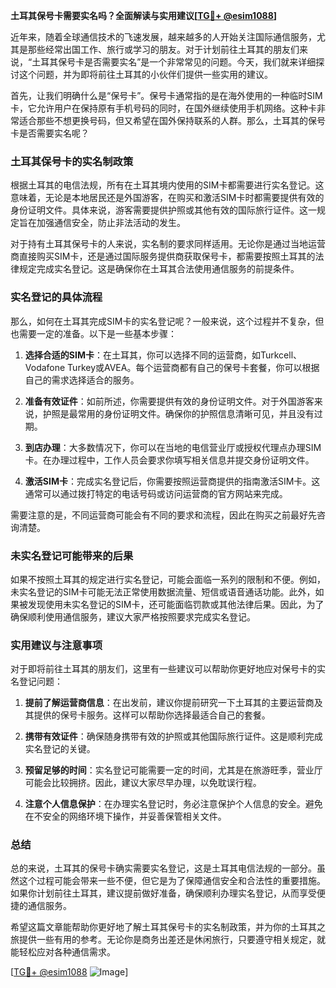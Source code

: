 **土耳其保号卡需要实名吗？全面解读与实用建议[[TG💪+ @esim1088](https://t.me/s/esim1088)]**

近年来，随着全球通信技术的飞速发展，越来越多的人开始关注国际通信服务，尤其是那些经常出国工作、旅行或学习的朋友。对于计划前往土耳其的朋友们来说，“土耳其保号卡是否需要实名”是一个非常常见的问题。今天，我们就来详细探讨这个问题，并为即将前往土耳其的小伙伴们提供一些实用的建议。

首先，让我们明确什么是“保号卡”。保号卡通常指的是在海外使用的一种临时SIM卡，它允许用户在保持原有手机号码的同时，在国外继续使用手机网络。这种卡非常适合那些不想更换号码，但又希望在国外保持联系的人群。那么，土耳其的保号卡是否需要实名呢？

### 土耳其保号卡的实名制政策

根据土耳其的电信法规，所有在土耳其境内使用的SIM卡都需要进行实名登记。这意味着，无论是本地居民还是外国游客，在购买和激活SIM卡时都需要提供有效的身份证明文件。具体来说，游客需要提供护照或其他有效的国际旅行证件。这一规定旨在加强通信安全，防止非法活动的发生。

对于持有土耳其保号卡的人来说，实名制的要求同样适用。无论你是通过当地运营商直接购买SIM卡，还是通过国际服务提供商获取保号卡，都需要按照土耳其的法律规定完成实名登记。这是确保你在土耳其合法使用通信服务的前提条件。

### 实名登记的具体流程

那么，如何在土耳其完成SIM卡的实名登记呢？一般来说，这个过程并不复杂，但也需要一定的准备。以下是一些基本步骤：

1. **选择合适的SIM卡**：在土耳其，你可以选择不同的运营商，如Turkcell、Vodafone Turkey或AVEA。每个运营商都有自己的保号卡套餐，你可以根据自己的需求选择适合的服务。

2. **准备有效证件**：如前所述，你需要提供有效的身份证明文件。对于外国游客来说，护照是最常用的身份证明文件。确保你的护照信息清晰可见，并且没有过期。

3. **到店办理**：大多数情况下，你可以在当地的电信营业厅或授权代理点办理SIM卡。在办理过程中，工作人员会要求你填写相关信息并提交身份证明文件。

4. **激活SIM卡**：完成实名登记后，你需要按照运营商提供的指南激活SIM卡。这通常可以通过拨打特定的电话号码或访问运营商的官方网站来完成。

需要注意的是，不同运营商可能会有不同的要求和流程，因此在购买之前最好先咨询清楚。

### 未实名登记可能带来的后果

如果不按照土耳其的规定进行实名登记，可能会面临一系列的限制和不便。例如，未实名登记的SIM卡可能无法正常使用数据流量、短信或语音通话功能。此外，如果被发现使用未实名登记的SIM卡，还可能面临罚款或其他法律后果。因此，为了确保顺利使用通信服务，建议大家严格按照要求完成实名登记。

### 实用建议与注意事项

对于即将前往土耳其的朋友们，这里有一些建议可以帮助你更好地应对保号卡的实名登记问题：

1. **提前了解运营商信息**：在出发前，建议你提前研究一下土耳其的主要运营商及其提供的保号卡服务。这样可以帮助你选择最适合自己的套餐。

2. **携带有效证件**：确保随身携带有效的护照或其他国际旅行证件。这是顺利完成实名登记的关键。

3. **预留足够的时间**：实名登记可能需要一定的时间，尤其是在旅游旺季，营业厅可能会比较拥挤。因此，建议大家尽早办理，以免耽误行程。

4. **注意个人信息保护**：在办理实名登记时，务必注意保护个人信息的安全。避免在不安全的网络环境下操作，并妥善保管相关文件。

### 总结

总的来说，土耳其的保号卡确实需要实名登记，这是土耳其电信法规的一部分。虽然这个过程可能会带来一些不便，但它是为了保障通信安全和合法性的重要措施。如果你计划前往土耳其，建议提前做好准备，确保顺利办理实名登记，从而享受便捷的通信服务。

希望这篇文章能帮助你更好地了解土耳其保号卡的实名制政策，并为你的土耳其之旅提供一些有用的参考。无论你是商务出差还是休闲旅行，只要遵守相关规定，就能轻松应对各种通信需求。

[[TG💪+ @esim1088](https://t.me/s/esim1088) ![Image](https://i.postimg.cc/4NQfJmqS/Snipaste-2025-05-13-00-14-12.png)]